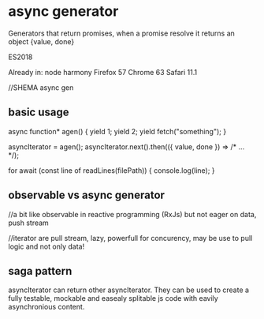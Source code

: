 # async generator

Generators that return promises, when a promise resolve it returns an object {value, done}

ES2018

Already in:
node harmony
Firefox 57
Chrome 63
Safari 11.1

//SHEMA async gen

## basic usage

async function* agen() {
    yield 1;
    yield 2;
    yield fetch("something");
}

asyncIterator = agen();
asyncIterator.next().then(({ value, done }) => /* ... */);

for await (const line of readLines(filePath)) {
  console.log(line);
}

## observable vs async generator

//a bit like observable in reactive programming (RxJs) but not eager on data, push stream

//iterator are pull stream, lazy, powerfull for concurency, may be use to pull logic and not only data!

## saga pattern

asyncIterator can return other asyncIterator.
They can be used to create a fully testable, mockable and easealy splitable js code with eavily asynchronious content.

